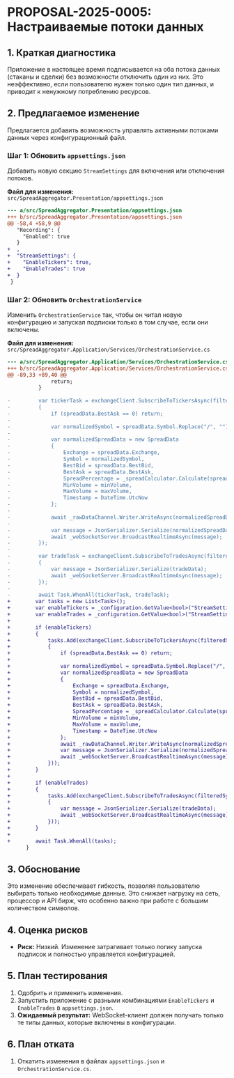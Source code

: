 # PROPOSAL-2025-0005: Настраиваемые потоки данных

## 1. Краткая диагностика
Приложение в настоящее время подписывается на оба потока данных (стаканы и сделки) без возможности отключить один из них. Это неэффективно, если пользователю нужен только один тип данных, и приводит к ненужному потреблению ресурсов.

## 2. Предлагаемое изменение
Предлагается добавить возможность управлять активными потоками данных через конфигурационный файл.

### Шаг 1: Обновить `appsettings.json`
Добавить новую секцию `StreamSettings` для включения или отключения потоков.

**Файл для изменения:** `src/SpreadAggregator.Presentation/appsettings.json`
```diff
--- a/src/SpreadAggregator.Presentation/appsettings.json
+++ b/src/SpreadAggregator.Presentation/appsettings.json
@@ -58,4 +58,9 @@
   "Recording": {
     "Enabled": true
   }
+  ,
+  "StreamSettings": {
+    "EnableTickers": true,
+    "EnableTrades": true
+  }
 }
```

### Шаг 2: Обновить `OrchestrationService`
Изменить `OrchestrationService` так, чтобы он читал новую конфигурацию и запускал подписки только в том случае, если они включены.

**Файл для изменения:** `src/SpreadAggregator.Application/Services/OrchestrationService.cs`
```diff
--- a/src/SpreadAggregator.Application/Services/OrchestrationService.cs
+++ b/src/SpreadAggregator.Application/Services/OrchestrationService.cs
@@ -89,33 +89,40 @@
              return;
          }
  
-         var tickerTask = exchangeClient.SubscribeToTickersAsync(filteredSymbols, async spreadData =>
-         {
-             if (spreadData.BestAsk == 0) return;
- 
-             var normalizedSymbol = spreadData.Symbol.Replace("/", "").Replace("-", "").Replace("_", "").Replace(" ", "");
- 
-             var normalizedSpreadData = new SpreadData
-             {
-                 Exchange = spreadData.Exchange,
-                 Symbol = normalizedSymbol,
-                 BestBid = spreadData.BestBid,
-                 BestAsk = spreadData.BestAsk,
-                 SpreadPercentage = _spreadCalculator.Calculate(spreadData.BestBid, spreadData.BestAsk),
-                 MinVolume = minVolume,
-                 MaxVolume = maxVolume,
-                 Timestamp = DateTime.UtcNow
-             };
- 
-             await _rawDataChannel.Writer.WriteAsync(normalizedSpreadData);
- 
-             var message = JsonSerializer.Serialize(normalizedSpreadData);
-             await _webSocketServer.BroadcastRealtimeAsync(message);
-         });
- 
-         var tradeTask = exchangeClient.SubscribeToTradesAsync(filteredSymbols, async tradeData =>
-         {
-             var message = JsonSerializer.Serialize(tradeData);
-             await _webSocketServer.BroadcastRealtimeAsync(message);
-         });
- 
-         await Task.WhenAll(tickerTask, tradeTask);
+        var tasks = new List<Task>();
+        var enableTickers = _configuration.GetValue<bool>("StreamSettings:EnableTickers", true);
+        var enableTrades = _configuration.GetValue<bool>("StreamSettings:EnableTrades", true);
+
+        if (enableTickers)
+        {
+            tasks.Add(exchangeClient.SubscribeToTickersAsync(filteredSymbols, async spreadData =>
+            {
+                if (spreadData.BestAsk == 0) return;
+
+                var normalizedSymbol = spreadData.Symbol.Replace("/", "").Replace("-", "").Replace("_", "").Replace(" ", "");
+                var normalizedSpreadData = new SpreadData
+                {
+                    Exchange = spreadData.Exchange,
+                    Symbol = normalizedSymbol,
+                    BestBid = spreadData.BestBid,
+                    BestAsk = spreadData.BestAsk,
+                    SpreadPercentage = _spreadCalculator.Calculate(spreadData.BestBid, spreadData.BestAsk),
+                    MinVolume = minVolume,
+                    MaxVolume = maxVolume,
+                    Timestamp = DateTime.UtcNow
+                };
+                await _rawDataChannel.Writer.WriteAsync(normalizedSpreadData);
+                var message = JsonSerializer.Serialize(normalizedSpreadData);
+                await _webSocketServer.BroadcastRealtimeAsync(message);
+            }));
+        }
+
+        if (enableTrades)
+        {
+            tasks.Add(exchangeClient.SubscribeToTradesAsync(filteredSymbols, async tradeData =>
+            {
+                var message = JsonSerializer.Serialize(tradeData);
+                await _webSocketServer.BroadcastRealtimeAsync(message);
+            }));
+        }
+
+        await Task.WhenAll(tasks);
      }
```

## 3. Обоснование
Это изменение обеспечивает гибкость, позволяя пользователю выбирать только необходимые данные. Это снижает нагрузку на сеть, процессор и API бирж, что особенно важно при работе с большим количеством символов.

## 4. Оценка рисков
- **Риск:** Низкий. Изменение затрагивает только логику запуска подписок и полностью управляется конфигурацией.

## 5. План тестирования
1. Одобрить и применить изменения.
2. Запустить приложение с разными комбинациями `EnableTickers` и `EnableTrades` в `appsettings.json`.
3. **Ожидаемый результат:** WebSocket-клиент должен получать только те типы данных, которые включены в конфигурации.

## 6. План отката
1. Откатить изменения в файлах `appsettings.json` и `OrchestrationService.cs`.